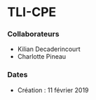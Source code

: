 # TLI-CPE
### Collaborateurs
* Kilian Decaderincourt
* Charlotte Pineau

### Dates 
* Création : 11 février 2019